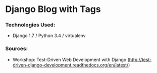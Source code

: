 # Django Blog with Tags

### Technologies Used: 
- Django 1.7 / Python 3.4 / virtualenv

### Sources: 
- Workshop: Test-Driven Web Development with Django (http://test-driven-django-development.readthedocs.org/en/latest/)
